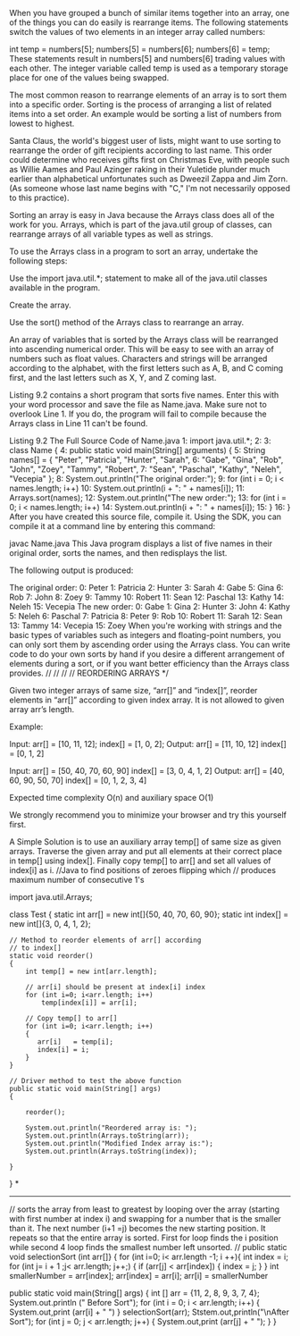 When you have grouped a bunch of similar items together into an array, one of the things you can do easily is rearrange items. The following statements switch the values of two elements in an integer array called numbers:

int temp = numbers[5];
numbers[5] = numbers[6];
numbers[6] = temp;
These statements result in numbers[5] and numbers[6] trading values with each other. The integer variable called temp is used as a temporary storage place for one of the values being swapped.

The most common reason to rearrange elements of an array is to sort them into a specific order. Sorting is the process of arranging a list of related items into a set order. An example would be sorting a list of numbers from lowest to highest.

Santa Claus, the world's biggest user of lists, might want to use sorting to rearrange the order of gift recipients according to last name. This order could determine who receives gifts first on Christmas Eve, with people such as Willie Aames and Paul Azinger raking in their Yuletide plunder much earlier than alphabetical unfortunates such as Dweezil Zappa and Jim Zorn. (As someone whose last name begins with "C," I'm not necessarily opposed to this practice).

Sorting an array is easy in Java because the Arrays class does all of the work for you. Arrays, which is part of the java.util group of classes, can rearrange arrays of all variable types as well as strings.

To use the Arrays class in a program to sort an array, undertake the following steps:

Use the import java.util.*; statement to make all of the java.util classes available in the program.

Create the array.

Use the sort() method of the Arrays class to rearrange an array.

An array of variables that is sorted by the Arrays class will be rearranged into ascending numerical order. This will be easy to see with an array of numbers such as float values. Characters and strings will be arranged according to the alphabet, with the first letters such as A, B, and C coming first, and the last letters such as X, Y, and Z coming last.

Listing 9.2 contains a short program that sorts five names. Enter this with your word processor and save the file as Name.java. Make sure not to overlook Line 1. If you do, the program will fail to compile because the Arrays class in Line 11 can't be found.

Listing 9.2 The Full Source Code of Name.java
 1: import java.util.*;
 2:
 3: class Name {
 4:   public static void main(String[] arguments) {
 5:     String names[] = { "Peter", "Patricia", "Hunter", "Sarah",
 6:       "Gabe", "Gina", "Rob", "John", "Zoey", "Tammy", "Robert",
 7:       "Sean", "Paschal", "Kathy", "Neleh", "Vecepia" };
 8:     System.out.println("The original order:");
 9:     for (int i = 0; i < names.length; i++)
10:       System.out.println(i + ": " + names[i]);
11:     Arrays.sort(names);
12:     System.out.println("The new order:");
13:     for (int i = 0; i < names.length; i++)
14:       System.out.println(i + ": " + names[i]);
15:   }
16: }
After you have created this source file, compile it. Using the SDK, you can compile it at a command line by entering this command:

javac Name.java
This Java program displays a list of five names in their original order, sorts the names, and then redisplays the list.

The following output is produced:

The original order:
0: Peter
1: Patricia
2: Hunter
3: Sarah
4: Gabe
5: Gina
6: Rob
7: John
8: Zoey
9: Tammy
10: Robert
11: Sean
12: Paschal
13: Kathy
14: Neleh
15: Vecepia
The new order:
0: Gabe
1: Gina
2: Hunter
3: John
4: Kathy
5: Neleh
6: Paschal
7: Patricia
8: Peter
9: Rob
10: Robert
11: Sarah
12: Sean
13: Tammy
14: Vecepia
15: Zoey
When you're working with strings and the basic types of variables such as integers and floating-point numbers, you can only sort them by ascending order using the Arrays class. You can write code to do your own sorts by hand if you desire a different arrangement of elements during a sort, or if you want better efficiency than the Arrays class provides.
//
//
// 
// REORDERING ARRAYS
*/

Given two integer arrays of same size, “arr[]” and “index[]”, reorder elements in “arr[]” according to given index array. It is not allowed to given array arr’s length.

Example:

Input:  arr[]   = [10, 11, 12];
        index[] = [1, 0, 2];
Output: arr[]   = [11, 10, 12]
        index[] = [0,  1,  2] 

Input:  arr[]   = [50, 40, 70, 60, 90]
        index[] = [3,  0,  4,  1,  2]
Output: arr[]   = [40, 60, 90, 50, 70]
        index[] = [0,  1,  2,  3,   4] 
        
Expected time complexity O(n) and auxiliary space O(1)

We strongly recommend you to minimize your browser and try this yourself first.

A Simple Solution is to use an auxiliary array temp[] of same size as given arrays. Traverse the given array and put all elements at their correct place in temp[] using index[]. Finally copy temp[] to arr[] and set all values of index[i] as i.
//Java to find positions of zeroes flipping which
// produces maximum number of consecutive 1's
 
import java.util.Arrays;
 
class Test
{
    static int arr[] = new int[]{50, 40, 70, 60, 90};
    static int index[] = new int[]{3,  0,  4,  1,  2};
     
    // Method to reorder elements of arr[] according
    // to index[]
    static void reorder()
    {
        int temp[] = new int[arr.length];
      
        // arr[i] should be present at index[i] index
        for (int i=0; i<arr.length; i++)
            temp[index[i]] = arr[i];
      
        // Copy temp[] to arr[]
        for (int i=0; i<arr.length; i++)
        { 
           arr[i]   = temp[i];
           index[i] = i;
        }
    }
     
    // Driver method to test the above function
    public static void main(String[] args) 
    {
         
        reorder();
         
        System.out.println("Reordered array is: ");
        System.out.println(Arrays.toString(arr));
        System.out.println("Modified Index array is:");
        System.out.println(Arrays.toString(index));
         
    }
}
\*

----------------------------------------------------------------------------------------------------------------------------
// sorts the array from least to greatest by looping over the array (starting with first number at index i) and swapping for a number that is the smaller than it. The next number (i+1 =j) becomes the new starting position.   It repeats so that the entire array is sorted. First for loop finds the i position while second 4 loop finds the smallest number left unsorted. 
//
public static void selectionSort (int arr[]}
{
for (int i=0; i< arr.length -1; i ++){
int index = i;
for (int j= i + 1 ;j< arr.length; j++;)
{
if (arr[j] < arr[index]) {
index = j;
}
}
int smallerNumber = arr[index];
arr[index] = arr[i];
arr[i] = smallerNumber

public static void main(String[] args) {
int [] arr = {11, 2, 8, 9, 3, 7, 4};
System.out.println (" Before Sort"); 
for (int i = 0; i < arr.length; i++) {
System.out,print (arr[i] + " ") 
}
selectionSort(arr);
Ststem.out,println("\nAfter Sort");
for (int j = 0; j < arr.length; j++) {
System.out,print (arr[j] + " ");
}
}

